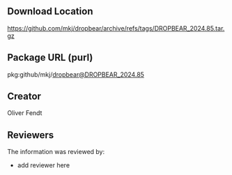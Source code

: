 ## Download Location

https://github.com/mkj/dropbear/archive/refs/tags/DROPBEAR_2024.85.tar.gz

## Package URL (purl)

pkg:github/mkj/dropbear@DROPBEAR_2024.85

## Creator

Oliver Fendt

## Reviewers

The information was reviewed by:

* add reviewer here
